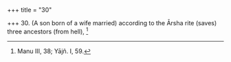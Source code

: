 +++
title = "30"

+++
30. (A son born of a wife married) according to the Ārsha rite (saves) three ancestors (from hell), [^26] 


[^26]:  Manu III, 38; Yājñ. I, 59.
